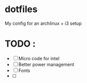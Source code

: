 # dotfiles
My config for an archlinux + i3 setup


# TODO : 

- [ ] Micro code for intel 
- [ ] Better power management
- [ ] Fonts
- [ ] 
